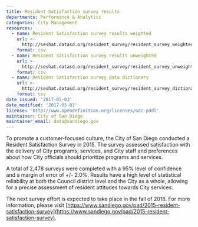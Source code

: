 ```yaml
---
title: Resident Satisfaction survey results
departments: Performance & Analytics
categories: City Management
resources:
  - name: Resident Satisfaction survey results weighted
    url: >-
      http://seshat.datasd.org/resident_survey/resident_survey_weighted_datasd.csv
    format: csv
  - name: Resident Satisfaction survey results unweighted
    url: >-
      http://seshat.datasd.org/resident_survey/resident_survey_unweighted_datasd.csv
    format: csv
  - name: Resident Satisfaction survey data dictionary
    url: >-
      http://seshat.datasd.org/resident_survey/resident_survey_dictionary_datasd.csv
    format: csv
date_issued: '2017-05-03'
date_modified: '2017-05-03'
license: 'http://www.opendefinition.org/licenses/odc-pddl'
maintainer: City of San Diego
maintainer_email: data@sandiego.gov
---
```

To promote a customer-focused culture, the City of San Diego conducted a Resident Satisfaction Survey in 2015. The survey assessed satisfaction with the delivery of City programs, services, and City staff and preferences about how City officials should prioritize programs and services.
<!--more-->

A total of 2,478 surveys were completed with a 95% level of confidence and a margin of error of +/- 2.0%. Results have a high level of statistical reliability at both the Council district level and the City as a whole, allowing for a precise assessment of resident attitudes towards City services.

The next survey effort is expected to take place in the fall of 2018. For more information, please visit [https://www.sandiego.gov/pad/2015-resident-satisfaction-survey](https://www.sandiego.gov/pad/2015-resident-satisfaction-survey).

